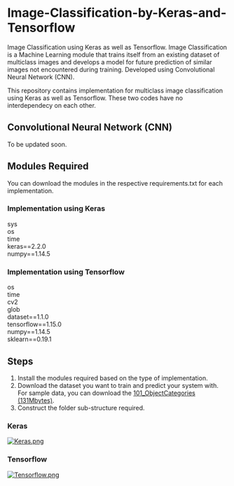 # Image-Classification-by-Keras-and-Tensorflow

Image Classification using Keras as well as Tensorflow. Image Classification is a Machine Learning module that trains itself from an existing dataset of multiclass images and develops a model for future prediction of similar images not encountered during training. Developed using Convolutional Neural Network (CNN).

This repository contains implementation for multiclass image classification using Keras as well as Tensorflow. These two codes have no interdependecy on each other.

## Convolutional Neural Network (CNN)

To be updated soon.

## Modules Required

You can download the modules in the respective requirements.txt for each implementation.

### Implementation using Keras

sys<br>
os<br>
time<br>
keras==2.2.0<br>
numpy==1.14.5<br>

### Implementation using Tensorflow

os<br>
time<br>
cv2<br>
glob<br>
dataset==1.1.0<br>
tensorflow==1.15.0<br>
numpy==1.14.5<br>
sklearn==0.19.1<br>

## Steps

1. Install the modules required based on the type of implementation.
2. Download the dataset you want to train and predict your system with. For sample data, you can download the [101_ObjectCategories (131Mbytes)].
3. Construct the folder sub-structure required.

### Keras

[![Keras.png](https://s33.postimg.cc/llzbwcfsf/Keras.png)](https://postimg.cc/image/i2de6jd2j/)

### Tensorflow

[![Tensorflow.png](https://s33.postimg.cc/kjp5dwzkv/Tensorflow.png)](https://postimg.cc/image/ame4kuryz/)

[101_objectcategories (131mbytes)]: http://www.vision.caltech.edu/Image_Datasets/Caltech101/
